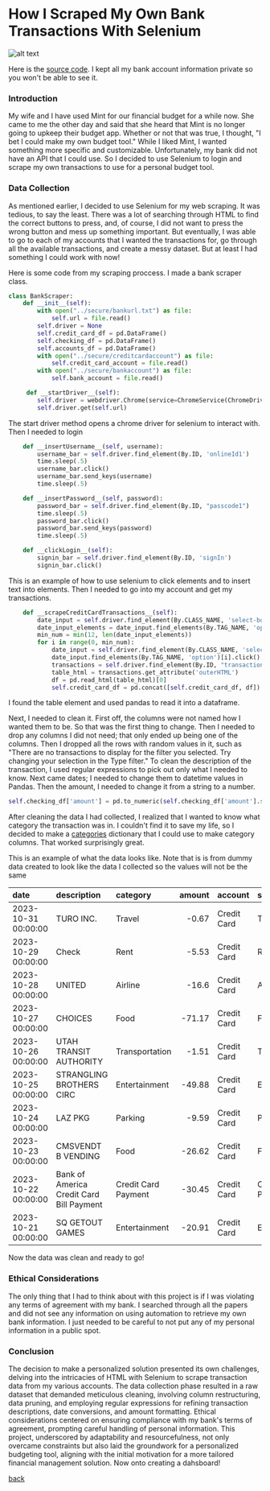 # How I Scraped My Own Bank Transactions With Selenium

![alt text](./pictures/bank-logo.jpg)

Here is the [source code](https://github.com/gmspringer32/personal-budget-tool/tree/main/scraper). I kept all my bank account information private so you won't be able to see it.

### Introduction

My wife and I have used Mint for our financial budget for a while now. She came to me the other day and said that she heard that Mint is no longer going to upkeep their budget app. Whether or not that was true, I thought, "I bet I could make my own budget tool." While I liked Mint, I wanted something more specific and customizable. Unfortunately, my bank did not have an API that I could use. So I decided to use Selenium to login and scrape my own transactions to use for a personal budget tool.

### Data Collection

As mentioned earlier, I decided to use Selenium for my web scraping. It was tedious, to say the least. There was a lot of searching through HTML to find the correct buttons to press, and, of course, I did not want to press the wrong button and mess up something important. But eventually, I was able to go to each of my accounts that I wanted the transactions for, go through all the available transactions, and create a messy dataset. But at least I had something I could work with now!

Here is some code from my scraping proccess. I made a bank scraper class. 

```python
class BankScraper:
    def __init__(self):
        with open("../secure/bankurl.txt") as file:
            self.url = file.read()
        self.driver = None
        self.credit_card_df = pd.DataFrame()
        self.checking_df = pd.DataFrame()
        self.accounts_df = pd.DataFrame()
        with open("../secure/creditcardaccount") as file:
            self.credit_card_account = file.read()
        with open("../secure/bankaccount") as file:
            self.bank_account = file.read()

     def __startDriver__(self):
        self.driver = webdriver.Chrome(service=ChromeService(ChromeDriverManager().install()))
        self.driver.get(self.url)

```

The start driver method opens a chrome driver for selenium to interact with. Then I needed to login

```python
    def __insertUsername__(self, username):
        username_bar = self.driver.find_element(By.ID, 'onlineId1')
        time.sleep(.5)
        username_bar.click()
        username_bar.send_keys(username)
        time.sleep(.5)

    def __insertPassword__(self, password):
        password_bar = self.driver.find_element(By.ID, "passcode1")
        time.sleep(.5)
        password_bar.click()
        password_bar.send_keys(password)
        time.sleep(.5)

    def __clickLogin__(self):
        signin_bar = self.driver.find_element(By.ID, 'signIn')
        signin_bar.click()
```

This is an example of how to use selenium to click elements and to insert text into elements. Then I needed to go into my account and get my transactions.

```python
    def __scrapeCreditCardTransactions__(self):
        date_input = self.driver.find_element(By.CLASS_NAME, 'select-bofa')
        date_input_elements = date_input.find_elements(By.TAG_NAME, 'option')
        min_num = min(12, len(date_input_elements))
        for i in range(0, min_num):
            date_input = self.driver.find_element(By.CLASS_NAME, 'select-bofa')
            date_input.find_elements(By.TAG_NAME, 'option')[i].click()
            transactions = self.driver.find_element(By.ID, "transactions")
            table_html = transactions.get_attribute('outerHTML')
            df = pd.read_html(table_html)[0]
            self.credit_card_df = pd.concat([self.credit_card_df, df])
```

I found the table element and used pandas to read it into a dataframe. 

Next, I needed to clean it. First off, the columns were not named how I wanted them to be. So that was the first thing to change. Then I needed to drop any columns I did not need; that only ended up being one of the columns. Then I dropped all the rows with random values in it, such as "There are no transactions to display for the filter you selected. Try changing your selection in the Type filter." To clean the description of the transaction, I used regular expressions to pick out only what I needed to know. Next came dates; I needed to change them to datetime values in Pandas. Then the amount, I needed to change it from a string to a number.

```python
self.checking_df['amount'] = pd.to_numeric(self.checking_df['amount'].str.replace('$', "",regex=False).str.replace(",", '',regex=False)
```

After cleaning the data I had collected, I realized that I wanted to know what category the transaction was in. I couldn't find it to save my life, so I decided to make a [categories](https://github.com/gmspringer32/personal-budget-tool/blob/main/scraper/categories.py) dictionary that I could use to make category columns. That worked surprisingly great.

This is an example of what the data looks like. Note that is is from dummy data created to look like the data I collected so the values will not be the same

| date                | description                              | category            | amount | account     | subcategory         |
| :------------------ | :--------------------------------------- | :------------------ | -----: | :---------- | :------------------ |
| 2023-10-31 00:00:00 | TURO INC.                                | Travel              |  -0.67 | Credit Card | Travel              |
| 2023-10-29 00:00:00 | Check                                    | Rent                |  -5.53 | Credit Card | Rent                |
| 2023-10-28 00:00:00 | UNITED                                   | Airline             |  -16.6 | Credit Card | Airline             |
| 2023-10-27 00:00:00 | CHOICES                                  | Food                | -71.17 | Credit Card | Fast Food           |
| 2023-10-26 00:00:00 | UTAH TRANSIT AUTHORITY                   | Transportation      |  -1.51 | Credit Card | Transportation      |
| 2023-10-25 00:00:00 | STRANGLING BROTHERS CIRC                 | Entertainment       | -49.88 | Credit Card | Entertainment       |
| 2023-10-24 00:00:00 | LAZ PKG                                  | Parking             |  -9.59 | Credit Card | Parking             |
| 2023-10-23 00:00:00 | CMSVENDT B VENDING                       | Food                | -26.62 | Credit Card | Food Snacks         |
| 2023-10-22 00:00:00 | Bank of America Credit Card Bill Payment | Credit Card Payment | -30.45 | Credit Card | Credit Card Payment |
| 2023-10-21 00:00:00 | SQ GETOUT GAMES                          | Entertainment       | -20.91 | Credit Card | Entertainment       |

Now the data was clean and ready to go!

### Ethical Considerations

The only thing that I had to think about with this project is if I was violating any terms of agreement with my bank. I searched through all the papers and did not see any information on using automation to retrieve my own bank information. I just needed to be careful to not put any of my personal information in a public spot.

### Conclusion

The decision to make a personalized solution presented its own challenges, delving into the intricacies of HTML with Selenium to scrape transaction data from my various accounts. The data collection phase resulted in a raw dataset that demanded meticulous cleaning, involving column restructuring, data pruning, and employing regular expressions for refining transaction descriptions, date conversions, and amount formatting. Ethical considerations centered on ensuring compliance with my bank's terms of agreement, prompting careful handling of personal information. This project, underscored by adaptability and resourcefulness, not only overcame constraints but also laid the groundwork for a personalized budgeting tool, aligning with the initial motivation for a more tailored financial management solution. Now onto creating a dahsboard!

[back](../)
